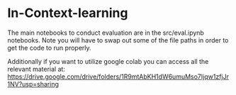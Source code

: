 # In-Context-learning
 The main notebooks to conduct evaluation are in the src/eval.ipynb notebooks. Note you will have to swap out some of the file paths in order to get the code to run properly.
 
 Additionally if you want to utilize google colab you can access all the relevant material at: https://drive.google.com/drive/folders/1R9mtAbKH1dW6umuMso7Ijqw1zfjJr1NV?usp=sharing
 
